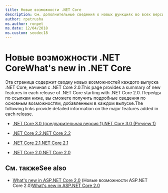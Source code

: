 ```yaml
---
title: Новые возможности .NET Core
description: См. дополнительные сведения о новых функциях во всех версиях .NET Core.
author: rpetrusha
ms.author: ronpet
ms.date: 12/04/2018
ms.custom: seodec18
---
```

# <a name="whats-new-in-net-core"></a><span data-ttu-id="74f0e-103">Новые возможности .NET Core</span><span class="sxs-lookup"><span data-stu-id="74f0e-103">What's new in .NET Core</span></span>

<span data-ttu-id="74f0e-104">Эта страница содержит сводку новых возможностей каждого выпуска .NET Core, начиная с .NET Core 2.0.</span><span class="sxs-lookup"><span data-stu-id="74f0e-104">This page provides a summary of new features in each release of .NET Core starting with .NET Core 2.0.</span></span> <span data-ttu-id="74f0e-105">Перейдя по ссылкам ниже, вы сможете получить подробные сведения по основным возможностям, добавленным в каждом выпуске.</span><span class="sxs-lookup"><span data-stu-id="74f0e-105">The following links provide detailed information on the major features added in each release.</span></span>

- [<span data-ttu-id="74f0e-106">.NET Core 3.0 (предварительная версия 1)</span><span class="sxs-lookup"><span data-stu-id="74f0e-106">.NET Core 3.0 (Preview 1)</span></span>](dotnet-core-3-0.md)

- [<span data-ttu-id="74f0e-107">.NET Core 2.2</span><span class="sxs-lookup"><span data-stu-id="74f0e-107">.NET Core 2.2</span></span>](dotnet-core-2-2.md)

- [<span data-ttu-id="74f0e-108">.NET Core 2.1</span><span class="sxs-lookup"><span data-stu-id="74f0e-108">.NET Core 2.1</span></span>](dotnet-core-2-1.md)

- [<span data-ttu-id="74f0e-109">.NET Core 2.0</span><span class="sxs-lookup"><span data-stu-id="74f0e-109">.NET Core 2.0</span></span>](dotnet-core-2-0.md)

## <a name="see-also"></a><span data-ttu-id="74f0e-110">См. также</span><span class="sxs-lookup"><span data-stu-id="74f0e-110">See also</span></span>

- <span data-ttu-id="74f0e-111">[What's new in ASP.NET Core 2.0](/aspnet/core/aspnetcore-2.0) (Новые возможности ASP.NET Core 2.0)</span><span class="sxs-lookup"><span data-stu-id="74f0e-111">[What's new in ASP.NET Core 2.0](/aspnet/core/aspnetcore-2.0)</span></span>
